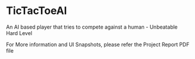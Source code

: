 # TicTacToeAI
An AI based player that tries to compete against a human - Unbeatable Hard Level

For More information and UI Snapshots, please refer the Project Report PDF file
